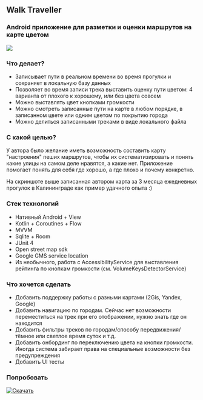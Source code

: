 ## Walk Traveller
### Android приложение для разметки и оценки маршрутов на карте цветом

<img src="https://github.com/user-attachments/assets/a57c60f5-67e3-4983-83a4-ba21a0ce8102" />

### Что делает?
- Записывает пути в реальном времени во время прогулки и сохраняет в локальную базу данных
- Позволяет во время записи трека выставить оценку пути цветом: 4 варианта от плохого к хорошему, или без цвета совсем
- Можно выставлять цвет кнопками громкости
- Можно смотреть записанные пути на карте в любом порядке, в записанном цвете или одним цветом по покрытию города
- Можно делиться записанными треками в виде локального файла

### C какой целью?
У автора было желание иметь возможность составить карту "настроения" пеших маршрутов, чтобы их систематизировать и понять какие улицы на самом деле нравятся, а какие нет. Приложение помогает понять для себя где хорошо, а где плохо и почему конкретно.

На скриншоте выше записанная автором карта за 3 месяца ежедневных прогулок в Калининграде как пример удачного опыта :)

### Стек технологий
- Нативный Android + View
- Kotlin + Coroutines + Flow
- MVVM
- Sqlite + Room
- JUnit 4
- Open street map sdk
- Google GMS service location
- Из необычного, работа с AccessibilityService для выставления рейтинга по кнопкам громкости (см. VolumeKeysDetectorService)

### Что хочется сделать
- Добавить поддержку работы с разными картами (2Gis, Yandex, Google)
- Добавить навигацию по городам. Сейчас нет возможности переместиться на трек при его отображении, нужно знать где он находится
- Добавить фильтры треков по городам/способу передвижения/тёмное или светлое время суток и т.д.
- Добавить онбординг по переключению цвета на кнопки громкости. Иногда система забирает права на специальные возможности без предупреждения
- Добавить UI тесты

### Попробовать

[![Скачать](https://github.com/user-attachments/assets/0057c3e6-037f-4388-8173-b7d712673802)](https://play.google.com/store/apps/details?id=ru.lobotino.walktraveller&pcampaignid=web_share)

